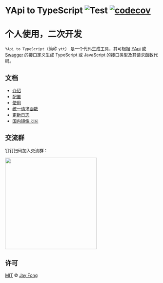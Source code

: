 # YApi to TypeScript ![Test](https://github.com/fjc0k/yapi-to-typescript/workflows/Test/badge.svg) [![codecov](https://codecov.io/gh/fjc0k/yapi-to-typescript/branch/master/graph/badge.svg)](https://codecov.io/gh/fjc0k/yapi-to-typescript)

# 个人使用，二次开发

`YApi to TypeScript`（简称 `ytt`） 是一个代码生成工具，其可根据 [YApi](https://github.com/YMFE/yapi) 或 [Swagger](https://swagger.io/) 的接口定义生成 TypeScript 或 JavaScript 的接口类型及其请求函数代码。

## 文档

- [介绍](https://fjc0k.github.io/yapi-to-typescript/handbook/)
- [配置](https://fjc0k.github.io/yapi-to-typescript/handbook/config.html)
- [使用](https://fjc0k.github.io/yapi-to-typescript/handbook/usage.html)
- [统一请求函数](https://fjc0k.github.io/yapi-to-typescript/handbook/request.html)
- [更新日志](https://fjc0k.github.io/yapi-to-typescript/handbook/changelog.html)
- [国内镜像 🇨🇳](https://fjc0k.gitee.io/yapi-to-typescript/handbook/)

## 交流群

钉钉扫码加入交流群：

<img src="https://cdn.jsdelivr.net/gh/fjc0k/yapi-to-typescript@master/assets/dingtalk.jpg" width="300" />

## 许可

[MIT](https://github.com/fjc0k/yapi-to-typescript/blob/master/LICENSE) © [Jay Fong](https://github.com/fjc0k)
